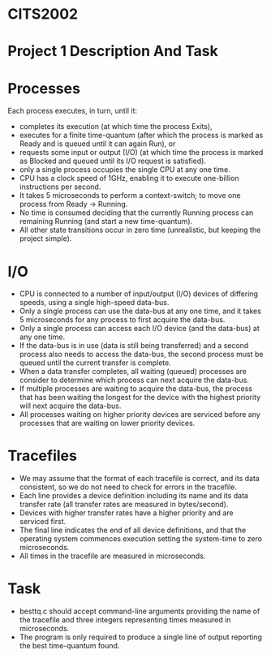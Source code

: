 # CITS2002
# Project 1 Description And Task

# Processes
Each process executes, in turn, until it:
*   completes its execution (at which time the process Exits),
*   executes for a finite time-quantum (after which the process is marked as Ready and is queued until it can again Run), or
*   requests some input or output (I/O) (at which time the process is marked as Blocked and queued until its I/O request is satisfied).
*   only a single process occupies the single CPU at any one time.
*   CPU has a clock speed of 1GHz, enabling it to execute one-billion instructions per second.
*   It takes 5 microseconds to perform a context-switch; to move one process from Ready → Running.
*   No time is consumed deciding that the currently Running process can remaining Running (and start a new time-quantum).
*   All other state transitions occur in zero time (unrealistic, but keeping the project simple).

# I/O
*   CPU is connected to a number of input/output (I/O) devices of differing speeds, using a single high-speed data-bus.
*   Only a single process can use the data-bus at any one time, and it takes 5 microseconds for any process to first acquire the data-bus.
*   Only a single process can access each I/O device (and the data-bus) at any one time.
*   If the data-bus is in use (data is still being transferred) and a second process also needs to access the data-bus, the second process must be queued until the current transfer is complete.
*   When a data transfer completes, all waiting (queued) processes are consider to determine which process can next acquire the data-bus.
*   If multiple processes are waiting to acquire the data-bus, the process that has been waiting the longest for the device with the highest priority will next acquire the data-bus.
*   All processes waiting on higher priority devices are serviced before any processes that are waiting on lower priority devices.

# Tracefiles
*   We may assume that the format of each tracefile is correct, and its data consistent, so we do not need to check for errors in the tracefile.
*   Each line provides a device definition including its name and its data transfer rate (all transfer rates are measured in bytes/second).
*   Devices with higher transfer rates have a higher priority and are serviced first.
*   The final line indicates the end of all device definitions, and that the operating system commences execution setting the system-time to zero microseconds.
*   All times in the tracefile are measured in microseconds.

# Task
*   besttq.c should accept command-line arguments providing the name of the tracefile and three integers representing times measured in microseconds.
*    The program is only required to produce a single line of output reporting the best time-quantum found.
